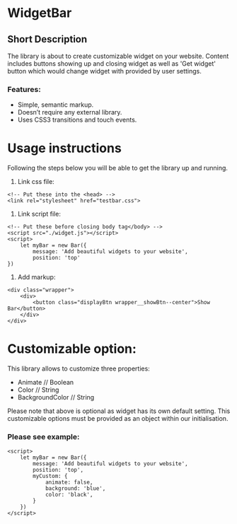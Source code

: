 # WidgetBar

## Short Description

The library is about to create customizable widget on your website. Content includes buttons showing up and closing widget 
as well as 'Get widget' button which would change widget with provided by user settings.

### Features:

* Simple, semantic markup.
* Doesn’t require any external library.
* Uses CSS3 transitions and touch events.

# Usage instructions

Following the steps below you will be able to get the library up and running.

1. Link css file:

```
<!-- Put these into the <head> -->
<link rel="stylesheet" href="testbar.css">
```	
1. Link script file:		
```
<!-- Put these before closing body tag</body> -->
<script src="./widget.js"></script>
<script>
	let myBar = new Bar({
		message: 'Add beautiful widgets to your website',
		position: 'top'
})
```

1. Add markup:
```
<div class="wrapper">
	<div>
		<button class="displayBtn wrapper__showBtn--center">Show Bar</button>
	</div>
</div>
```
	
 # Customizable option:
 This library allows to customize three properties:
 
* Animate          //  Boolean
* Color            // String
* BackgroundColor  // String

Please note that above is optional as widget has its own default setting.
This customizable options must be provided as an object within our initialisation.

### Please see example:
```
<script>
	let myBar = new Bar({
		message: 'Add beautiful widgets to your website',
		position: 'top',
		myCustom: {
			animate: false,
			background: 'blue',
			color: 'black',
		}
	})
</script>
```
